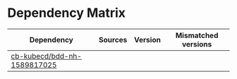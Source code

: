 # Dependency Matrix

Dependency | Sources | Version | Mismatched versions
---------- | ------- | ------- | -------------------
[cb-kubecd/bdd-nh-1589817025](https://github.com/cb-kubecd/bdd-nh-1589817025.git) |  | []() | 
